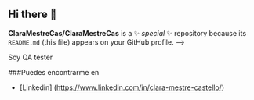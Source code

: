 ## Hi there 👋

**ClaraMestreCas/ClaraMestreCas** is a ✨ _special_ ✨ repository because its `README.md` (this file) appears on your GitHub profile. -->

Soy QA tester

###Puedes encontrarme en
- [Linkedin] (https://www.linkedin.com/in/clara-mestre-castello/)
<!--

Here are some ideas to get you started:

- 🔭 I’m currently working on ...
- 🌱 I’m currently learning ...
- 👯 I’m looking to collaborate on ...
- 🤔 I’m looking for help with ...
- 💬 Ask me about ...
- 📫 How to reach me: ...
- 😄 Pronouns: ...
- ⚡ Fun fact: ...
-->
